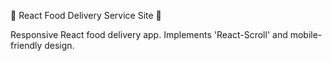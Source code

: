 🍔 React Food Delivery Service Site 🍔

Responsive React food delivery app. Implements 'React-Scroll' and mobile-friendly design.
